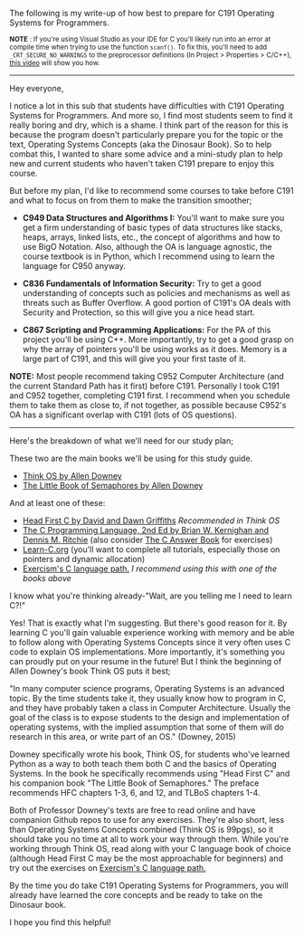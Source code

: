 The following is my write-up of how best to prepare for C191 Operating Systems for Programmers. 

<sub>**NOTE** : If you're using Visual Studio as your IDE for C you'll likely run into an error at compile time when trying to use the function `scanf()`. To fix this, you'll need to add `_CRT_SECURE_NO_WARNINGS` to the preprocessor definitions (In Project > Properties > C/C++), [this video](https://www.youtube.com/watch?v=lHfLLy1Ya5U) will show you how. </sub>

--------

Hey everyone,

I notice a lot in this sub that students have difficulties with C191 Operating Systems for Programmers. And more so, I find most students seem to find it really boring and dry, which is a shame. I think part of the reason for this is because the program doesn't particularly prepare you for the topic or the text, Operating Systems Concepts (aka the Dinosaur Book). So to help combat this, I wanted to share some advice and a mini-study plan to help new and current students who haven't taken C191 prepare to enjoy this course. 

But before my plan, I'd like to recommend some courses to take before C191 and what to focus on from them to make the transition smoother;

- **C949 Data Structures and Algorithms I:** You'll want to make sure you get a firm understanding of basic types of data structures like stacks, heaps, arrays, linked lists, etc., the concept of algorithms and how to use BigO Notation. Also, although the OA is language agnostic, the course textbook is in Python, which I recommend using to learn the language for C950 anyway.

- **C836 Fundamentals of Information Security:** Try to get a good understanding of concepts such as policies and mechanisms as well as threats such as Buffer Overflow. A good portion of C191's OA deals with Security and Protection, so this will give you a nice head start.

- **C867 Scripting and Programming Applications:** For the PA of this project you'll be using C++. More importantly, try to get a good grasp on why the array of pointers you'll be using works as it does. Memory is a large part of C191, and this will give you your first taste of it.

**NOTE:** Most people recommend taking C952 Computer Architecture (and the current Standard Path has it first) before C191. Personally I took C191 and C952 together, completing C191 first. I recommend when you schedule them to take them as close to, if not together, as possible because C952's OA has a significant overlap with C191 (lots of OS questions).

---------------------------

Here's the breakdown of what we'll need for our study plan;

These two are the main books we'll be using for this study guide. 
- [Think OS by Allen Downey](https://greenteapress.com/wp/think-os/)
- [The Little Book of Semaphores by Allen Downey](https://greenteapress.com/wp/semaphores/)

And at least one of these:
- [Head First C by David and Dawn Griffiths](https://www.amazon.com/dp/1449399916) *Recommended in Think OS*
- [The C Programming Language, 2nd Ed by Brian W. Kernighan and Dennis M. Ritchie](https://www.amazon.com/Programming-Language-2nd-Brian-Kernighan/dp/0131103628/ref=pd_sbs_1/130-8059446-9822104?pd_rd_w=X1mdd&pf_rd_p=690958f6-2825-419e-9c16-73ffd4055b65&pf_rd_r=N023QQ24D478E02RSVQ0&pd_rd_r=e3f3bab8-fc86-4c75-965a-77f9db4c8712&pd_rd_wg=NEJRn&pd_rd_i=0131103628&psc=1) (also consider [The C Answer Book](https://www.amazon.com/exec/obidos/ASIN/0131096532/knking) for exercises)
- [Learn-C.org](https://www.learn-c.org/) (you'll want to complete all tutorials, especially those on pointers and dynamic allocation) 
- [Exercism's C language path.](https://exercism.org/tracks/c/exercises) *I recommend using this with one of the books above*

I know what you're thinking already-"Wait, are you telling me I need to learn C?!"

Yes! That is exactly what I'm suggesting. But there's good reason for it. By learning C you'll gain valuable experience working with memory and be able to follow along with Operating Systems Concepts since it very often uses C code to explain OS implementations. More importantly, it's something you can proudly put on your resume in the future! But I think the beginning of Allen Downey's book Think OS puts it best;

"In many computer science programs, Operating Systems is an advanced topic. By the time students take it, they usually know how to program in C, and they have probably taken a class in Computer Architecture. Usually the goal of the class is to expose students to the design and implementation of operating systems, with the implied assumption that some of them will do research in this area, or write part of an OS." (Downey, 2015) 

Downey specifically wrote his book, Think OS, for students who've learned Python as a way to both teach them both C and the basics of Operating Systems. In the book he specifically recommends using "Head First C" and his companion book "The Little Book of Semaphores." The preface recommends HFC chapters 1-3, 6, and 12, and TLBoS chapters 1-4.

Both of Professor Downey's texts are free to read online and have companion Github repos to use for any exercises. They're also short, less than Operating Systems Concepts combined (Think OS is 99pgs), so it should take you no time at all to work your way through them. While you're working through Think OS, read along with your C language book of choice (although Head First C may be the most approachable for beginners) and try out the exercises on [Exercism's C language path.](https://exercism.org/tracks/c/exercises)

By the time you do take C191 Operating Systems for Programmers, you will already have learned the core concepts and be ready to take on the Dinosaur book.

I hope you find this helpful!
